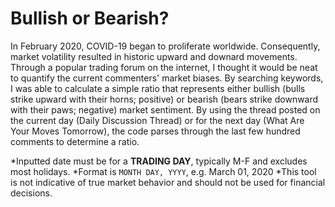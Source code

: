 # Bullish or Bearish?

In February 2020, COVID-19 began to proliferate worldwide. Consequently, market volatility resulted in historic upward and downard movements. Through a popular trading forum on the internet, I thought it would be neat to quantify the current commenters' market biases. By searching keywords, I was able to calculate a simple ratio that represents either bullish (bulls strike upward with their horns; positive) or bearish (bears strike downward with their paws; negative) market sentiment. By using the thread posted on the current day (Daily Discussion Thread) or for the next day (What Are Your Moves Tomorrow), the code parses through the last few hundred comments to determine a ratio. 

*Inputted date must be for a **TRADING DAY**, typically M-F and excludes most holidays.
*Format is `MONTH DAY, YYYY`, e.g. March 01, 2020
*This tool is not indicative of true market behavior and should not be used for financial decisions. 
